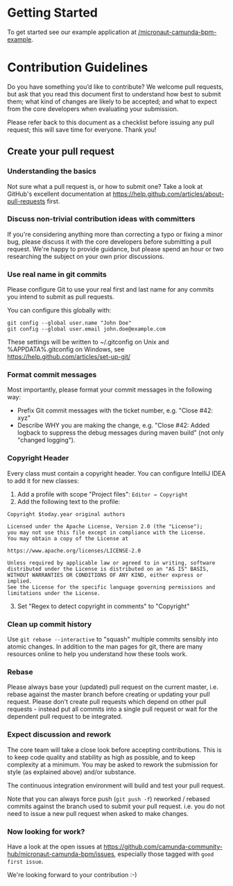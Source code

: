 # Getting Started

To get started see our example application at [/micronaut-camunda-bpm-example](/micronaut-camunda-bpm-example).

# Contribution Guidelines

Do you have something you’d like to contribute? We welcome pull requests, but ask that you read this document first to understand how best to submit them; what kind of changes are likely to be accepted; and what to expect from the core developers when evaluating your submission.

Please refer back to this document as a checklist before issuing any pull request; this will save time for everyone. Thank you!

## Create your pull request

### Understanding the basics

Not sure what a pull request is, or how to submit one? Take a look at GitHub's excellent documentation at https://help.github.com/articles/about-pull-requests first.

### Discuss non-trivial contribution ideas with committers

If you're considering anything more than correcting a typo or fixing a minor bug, please discuss it with the core developers before submitting a pull request. We're happy to provide guidance, but please spend an hour or two researching the subject on your own prior discussions.

### Use real name in git commits

Please configure Git to use your real first and last name for any commits you intend to submit as pull requests.

You can configure this globally with:
```
git config --global user.name "John Doe"
git config --global user.email john.doe@example.com
```

These settings will be written to ~/.gitconfig on Unix and %APPDATA%\.gitconfig on Windows, see https://help.github.com/articles/set-up-git/

### Format commit messages

Most importantly, please format your commit messages in the following way:

* Prefix Git commit messages with the ticket number, e.g. "Close #42: xyz"
* Describe WHY you are making the change, e.g. "Close #42: Added logback to suppress the debug messages during maven build" (not only "changed logging").

### Copyright Header

Every class must contain a copyright header. You can configure IntelliJ IDEA to add it for new classes:

1. Add a profile with scope "Project files": `Editor → Copyright`
2. Add the following text to the profile:
```text
Copyright $today.year original authors

Licensed under the Apache License, Version 2.0 (the "License");
you may not use this file except in compliance with the License.
You may obtain a copy of the License at

https://www.apache.org/licenses/LICENSE-2.0
 
Unless required by applicable law or agreed to in writing, software
distributed under the License is distributed on an "AS IS" BASIS,
WITHOUT WARRANTIES OR CONDITIONS OF ANY KIND, either express or implied.
See the License for the specific language governing permissions and
limitations under the License.
```
3. Set "Regex to detect copyright in comments" to "Copyright"

### Clean up commit history

Use `git rebase --interactive` to "squash" multiple commits sensibly into atomic changes. In addition to the man pages for git, there are many resources online to help you understand how these tools work.

### Rebase

Please always base your (updated) pull request on the current master, i.e. rebase against the master branch before creating or updating your pull request. Please don't create pull requests which depend on other pull requests - instead put all commits into a single pull request or wait for the dependent pull request to be integrated.

### Expect discussion and rework

The core team will take a close look before accepting contributions. This is to keep code quality and stability as high as possible, and to keep complexity at a minimum. You may be asked to rework the submission for style (as explained above) and/or substance.

The continuous integration environment will build and test your pull request.

Note that you can always force push (`git push -f`) reworked / rebased commits against the branch used to submit your pull request. i.e. you do not need to issue a new pull request when asked to make changes.

### Now looking for work?

Have a look at the open issues at https://github.com/camunda-community-hub/micronaut-camunda-bpm/issues, especially those tagged with `good first issue`.

We're looking forward to your contribution :-)
